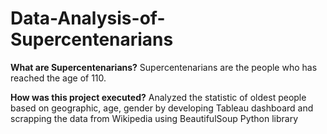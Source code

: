 # Data-Analysis-of-Supercentenarians
**What are Supercentenarians?**
Supercentenarians are the people who has reached the age of 110.

**How was this project executed?**
Analyzed the statistic of oldest people based on geographic, age, gender by developing Tableau dashboard and scrapping the data from Wikipedia using BeautifulSoup Python library
